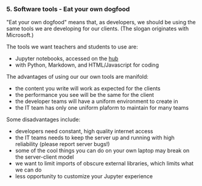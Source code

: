 ### 5. Software tools - Eat your own dogfood

"Eat your own dogfood" means that, as developers, we should be using the same tools we are developing for our clients. (The slogan originates with Microsoft.) 

The tools we want teachers and students to use are:

- Jupyter notebooks, accessed on the [hub](https://hub.callysto.ca/)
- with Python, Markdown, and HTML/Javascript for coding

The advantages of using our our own tools are manifold:

- the content you write will work as expected for the clients
- the performance you see will be the same for the client
- the developer teams will have a uniform environment to create in
- the IT team has only one uniform plaform to maintain for many teams

Some disadvantages include:

- developers need constant, high quality internet access
- the IT teams needs to keep the server up and running with high reliability (please report server bugs!)
- some of the cool things you can do on your own laptop may break on the server-client model
- we want to limit imports of obscure external libraries, which limits what we can do
- less opportunity to customize your Jupyter experience
